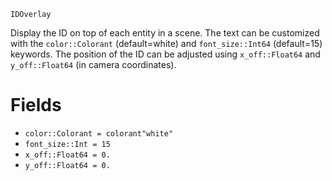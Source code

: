 ```
IDOverlay
```

Display the ID on top of each entity in a scene. The text can be customized with the `color::Colorant` (default=white) and `font_size::Int64` (default=15) keywords. The position of the ID can be adjusted using `x_off::Float64` and `y_off::Float64` (in camera coordinates).

# Fields

  * `color::Colorant = colorant"white"`
  * `font_size::Int = 15`
  * `x_off::Float64 = 0.`
  * `y_off::Float64 = 0.`
